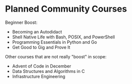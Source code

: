 # Planned Community Courses

Beginner Boost:

* Becoming an Autodidact
* Shell Native Life with Bash, POSIX, and PowerShell
* Programming Essentials in Python and Go
* Get Good to Gig and Prove It

Other courses that are not really "boost" in scope:

* Advent of Code in December
* Data Structures and Algorithms in C
* Infrastructure Engineering
